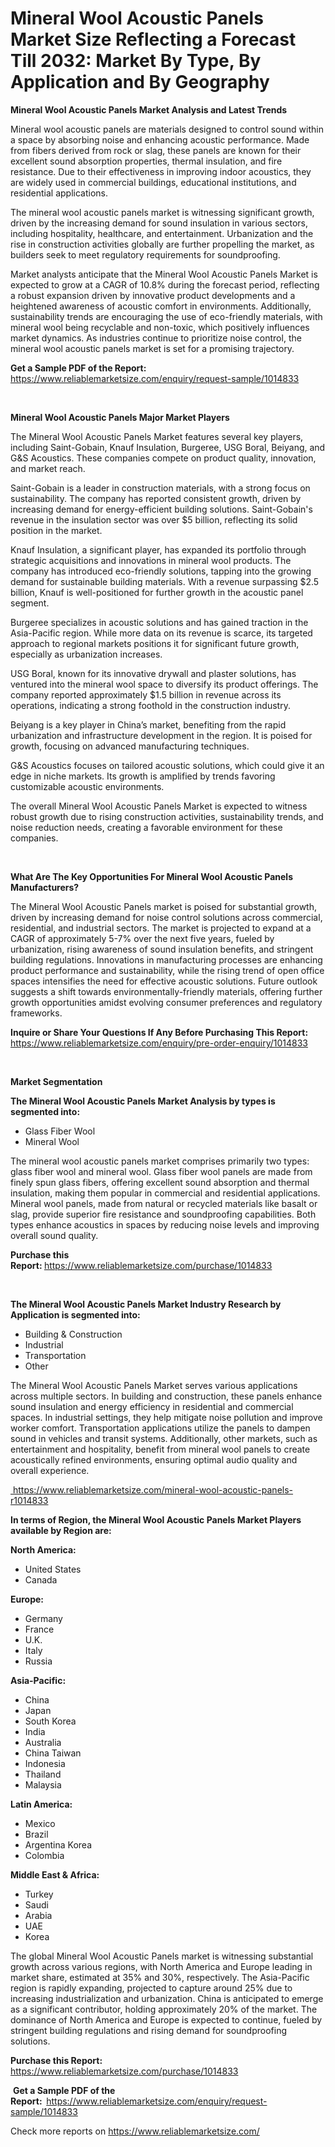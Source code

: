 <p><h1>Mineral Wool Acoustic Panels Market Size Reflecting a Forecast Till 2032: Market By Type, By Application and By Geography</h1></p><p><strong>Mineral Wool Acoustic Panels Market Analysis and Latest Trends</strong></p>
<p><p>Mineral wool acoustic panels are materials designed to control sound within a space by absorbing noise and enhancing acoustic performance. Made from fibers derived from rock or slag, these panels are known for their excellent sound absorption properties, thermal insulation, and fire resistance. Due to their effectiveness in improving indoor acoustics, they are widely used in commercial buildings, educational institutions, and residential applications.</p><p>The mineral wool acoustic panels market is witnessing significant growth, driven by the increasing demand for sound insulation in various sectors, including hospitality, healthcare, and entertainment. Urbanization and the rise in construction activities globally are further propelling the market, as builders seek to meet regulatory requirements for soundproofing.</p><p>Market analysts anticipate that the Mineral Wool Acoustic Panels Market is expected to grow at a CAGR of 10.8% during the forecast period, reflecting a robust expansion driven by innovative product developments and a heightened awareness of acoustic comfort in environments. Additionally, sustainability trends are encouraging the use of eco-friendly materials, with mineral wool being recyclable and non-toxic, which positively influences market dynamics. As industries continue to prioritize noise control, the mineral wool acoustic panels market is set for a promising trajectory.</p></p>
<p><strong>Get a Sample PDF of the Report:&nbsp;</strong> <a href="https://www.reliablemarketsize.com/enquiry/request-sample/1014833?utm_campaign=2769&utm_medium=2&utm_source=Github&utm_content=ia&utm_term=02042025&utm_id=mineral-wool-acoustic-panels">https://www.reliablemarketsize.com/enquiry/request-sample/1014833</a></p>
<p>&nbsp;</p>
<p><strong>Mineral Wool Acoustic Panels Major Market Players</strong></p>
<p><p>The Mineral Wool Acoustic Panels Market features several key players, including Saint-Gobain, Knauf Insulation, Burgeree, USG Boral, Beiyang, and G&S Acoustics. These companies compete on product quality, innovation, and market reach.</p><p>Saint-Gobain is a leader in construction materials, with a strong focus on sustainability. The company has reported consistent growth, driven by increasing demand for energy-efficient building solutions. Saint-Gobain's revenue in the insulation sector was over $5 billion, reflecting its solid position in the market.</p><p>Knauf Insulation, a significant player, has expanded its portfolio through strategic acquisitions and innovations in mineral wool products. The company has introduced eco-friendly solutions, tapping into the growing demand for sustainable building materials. With a revenue surpassing $2.5 billion, Knauf is well-positioned for further growth in the acoustic panel segment.</p><p>Burgeree specializes in acoustic solutions and has gained traction in the Asia-Pacific region. While more data on its revenue is scarce, its targeted approach to regional markets positions it for significant future growth, especially as urbanization increases.</p><p>USG Boral, known for its innovative drywall and plaster solutions, has ventured into the mineral wool space to diversify its product offerings. The company reported approximately $1.5 billion in revenue across its operations, indicating a strong foothold in the construction industry.</p><p>Beiyang is a key player in China’s market, benefiting from the rapid urbanization and infrastructure development in the region. It is poised for growth, focusing on advanced manufacturing techniques.</p><p>G&S Acoustics focuses on tailored acoustic solutions, which could give it an edge in niche markets. Its growth is amplified by trends favoring customizable acoustic environments.</p><p>The overall Mineral Wool Acoustic Panels Market is expected to witness robust growth due to rising construction activities, sustainability trends, and noise reduction needs, creating a favorable environment for these companies.</p></p>
<p>&nbsp;</p>
<p><strong>What Are The Key Opportunities For Mineral Wool Acoustic Panels Manufacturers?</strong></p>
<p><p>The Mineral Wool Acoustic Panels market is poised for substantial growth, driven by increasing demand for noise control solutions across commercial, residential, and industrial sectors. The market is projected to expand at a CAGR of approximately 5-7% over the next five years, fueled by urbanization, rising awareness of sound insulation benefits, and stringent building regulations. Innovations in manufacturing processes are enhancing product performance and sustainability, while the rising trend of open office spaces intensifies the need for effective acoustic solutions. Future outlook suggests a shift towards environmentally-friendly materials, offering further growth opportunities amidst evolving consumer preferences and regulatory frameworks.</p></p>
<p><strong>Inquire or Share Your Questions If Any Before Purchasing This Report:</strong> <a href="https://www.reliablemarketsize.com/enquiry/pre-order-enquiry/1014833?utm_campaign=2769&utm_medium=2&utm_source=Github&utm_content=ia&utm_term=02042025&utm_id=mineral-wool-acoustic-panels">https://www.reliablemarketsize.com/enquiry/pre-order-enquiry/1014833</a></p>
<p>&nbsp;</p>
<p><strong>Market Segmentation</strong></p>
<p><strong>The Mineral Wool Acoustic Panels Market Analysis by types is segmented into:</strong></p>
<p><ul><li>Glass Fiber Wool</li><li>Mineral Wool</li></ul></p>
<p><p>The mineral wool acoustic panels market comprises primarily two types: glass fiber wool and mineral wool. Glass fiber wool panels are made from finely spun glass fibers, offering excellent sound absorption and thermal insulation, making them popular in commercial and residential applications. Mineral wool panels, made from natural or recycled materials like basalt or slag, provide superior fire resistance and soundproofing capabilities. Both types enhance acoustics in spaces by reducing noise levels and improving overall sound quality.</p></p>
<p><strong>Purchase this Report:&nbsp;</strong><a href="https://www.reliablemarketsize.com/purchase/1014833?utm_campaign=2769&utm_medium=2&utm_source=Github&utm_content=ia&utm_term=02042025&utm_id=mineral-wool-acoustic-panels">https://www.reliablemarketsize.com/purchase/1014833</a></p>
<p>&nbsp;</p>
<p><strong>The Mineral Wool Acoustic Panels Market Industry Research by Application is segmented into:</strong></p>
<p><ul><li>Building & Construction</li><li>Industrial</li><li>Transportation</li><li>Other</li></ul></p>
<p><p>The Mineral Wool Acoustic Panels Market serves various applications across multiple sectors. In building and construction, these panels enhance sound insulation and energy efficiency in residential and commercial spaces. In industrial settings, they help mitigate noise pollution and improve worker comfort. Transportation applications utilize the panels to dampen sound in vehicles and transit systems. Additionally, other markets, such as entertainment and hospitality, benefit from mineral wool panels to create acoustically refined environments, ensuring optimal audio quality and overall experience.</p></p>
<p><a href="https://www.reliablemarketsize.com/mineral-wool-acoustic-panels-r1014833?utm_campaign=2769&utm_medium=2&utm_source=Github&utm_content=ia&utm_term=02042025&utm_id=mineral-wool-acoustic-panels">&nbsp;https://www.reliablemarketsize.com/mineral-wool-acoustic-panels-r1014833</a></p>
<p><strong>In terms of Region, the Mineral Wool Acoustic Panels Market Players available by Region are:</strong></p>
<p>
    <p> <strong> North America: </strong>
        <ul>
            <li>United States</li>
            <li>Canada</li>
        </ul>
        </p> 
    <p> <strong> Europe: </strong>
        <ul>
            <li>Germany</li>
            <li>France</li>
            <li>U.K.</li>
            <li>Italy</li>
            <li>Russia</li>
        </ul>
        </p> 
    <p> <strong> Asia-Pacific: </strong>
        <ul>
            <li>China</li>
            <li>Japan</li>
            <li>South Korea</li>
            <li>India</li>
            <li>Australia</li>
            <li>China Taiwan</li>
            <li>Indonesia</li>
            <li>Thailand</li>
            <li>Malaysia</li>
        </ul>
        </p> 
    <p> <strong> Latin America: </strong>
        <ul>
            <li>Mexico</li>
            <li>Brazil</li>
            <li>Argentina Korea</li>
            <li>Colombia</li>
        </ul>
        </p> 
    <p> <strong> Middle East & Africa: </strong>
        <ul>
            <li>Turkey</li>
            <li>Saudi</li>
            <li>Arabia</li>
            <li>UAE</li>
            <li>Korea</li>
        </ul>
    </p>
    </p>
<p><p>The global Mineral Wool Acoustic Panels market is witnessing substantial growth across various regions, with North America and Europe leading in market share, estimated at 35% and 30%, respectively. The Asia-Pacific region is rapidly expanding, projected to capture around 25% due to increasing industrialization and urbanization. China is anticipated to emerge as a significant contributor, holding approximately 20% of the market. The dominance of North America and Europe is expected to continue, fueled by stringent building regulations and rising demand for soundproofing solutions.</p></p>
<p><strong>Purchase this Report: </strong><a href="https://www.reliablemarketsize.com/purchase/1014833?utm_campaign=2769&utm_medium=2&utm_source=Github&utm_content=ia&utm_term=02042025&utm_id=mineral-wool-acoustic-panels">https://www.reliablemarketsize.com/purchase/1014833</a></p>
<p>&nbsp;<strong>Get a Sample PDF of the Report:&nbsp;&nbsp;</strong><a href="https://www.reliablemarketsize.com/enquiry/request-sample/1014833?utm_campaign=2769&utm_medium=2&utm_source=Github&utm_content=ia&utm_term=02042025&utm_id=mineral-wool-acoustic-panels">https://www.reliablemarketsize.com/enquiry/request-sample/1014833</a></p>
<p><strong></strong></p>
<p>Check more reports on <a href="https://www.reliablemarketsize.com/?utm_campaign=2769&utm_medium=2&utm_source=Github&utm_content=ia&utm_term=02042025&utm_id=mineral-wool-acoustic-panels">https://www.reliablemarketsize.com/</a></p>